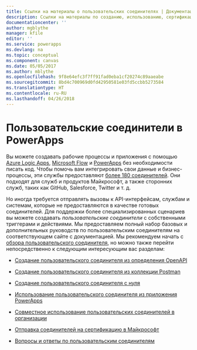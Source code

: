 ```yaml
---
title: Ссылки на материалы о пользовательских соединителях | Документация Майкрософт
description: Ссылки на материалы по созданию, использованию, сертификации пользовательских соединителей и предоставлению общего доступа к ним.
documentationcenter: ''
author: mgblythe
manager: kfile
editor: ''
ms.service: powerapps
ms.devlang: na
ms.topic: conceptual
ms.component: canvas
ms.date: 05/05/2017
ms.author: mblythe
ms.openlocfilehash: 9f8e64efc3f7ff91fad0eba1cf20274c89aaeabe
ms.sourcegitcommit: 8bd4c700969d0fd42950581e03fd5ccbb5273584
ms.translationtype: HT
ms.contentlocale: ru-RU
ms.lasthandoff: 04/26/2018
---
```

# <a name="custom-connectors-in-powerapps"></a>Пользовательские соединители в PowerApps

Вы можете создавать рабочие процессы и приложения с помощью [Azure Logic Apps](https://azure.microsoft.com/services/logic-apps), [Microsoft Flow](https://flow.microsoft.com) и [PowerApps](https://powerapps.microsoft.com) без необходимости писать код. Чтобы помочь вам интегрировать свои данные и бизнес-процессы, эти службы предоставляют [более 180 соединителей](https://docs.microsoft.com/connectors/). Они подходят для служб и продуктов Майкрософт, а также сторонних служб, таких как GitHub, Salesforce, Twitter и т. д. 

Но иногда требуется отправлять вызовы к API-интерфейсам, службам и системам, которые не предоставляются в качестве готовых соединителей. Для поддержки более специализированных сценариев вы можете создавать *пользовательские соединители* с собственными триггерами и действиями. Мы предоставляем полный набор базовых и дополнительных руководств по пользовательским соединителям на соответствующем сайте с документацией. Мы рекомендуем начать с [обзора пользовательского соединителя](https://docs.microsoft.com/connectors/custom-connectors/), но можно также перейти непосредственно к следующим интересующим вас разделам:

* [Создание пользовательского соединителя из определения OpenAPI](https://docs.microsoft.com/connectors/custom-connectors/define-openapi-definition)

* [Создание пользовательского соединителя из коллекции Postman](https://docs.microsoft.com/connectors/custom-connectors/define-postman-collection)

* [Создание пользовательского соединителя с нуля](https://docs.microsoft.com/connectors/custom-connectors/define-blank)

* [Использование пользовательского соединителя из приложения PowerApps](https://docs.microsoft.com/connectors/custom-connectors/use-custom-connector-powerapps)

* [Совместное использование пользовательских соединителей в организации](https://docs.microsoft.com/connectors/custom-connectors/share)

* [Отправка соединителей на сертификацию в Майкрософт](https://docs.microsoft.com/connectors/custom-connectors/submit-certification)

* [Вопросы и ответы по пользовательским соединителям](https://docs.microsoft.com/connectors/custom-connectors/faq)